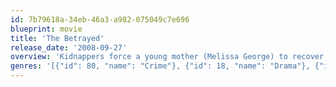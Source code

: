 ```yaml
---
id: 7b79618a-34eb-46a3-a982-075049c7e696
blueprint: movie
title: 'The Betrayed'
release_date: '2008-09-27'
overview: 'Kidnappers force a young mother (Melissa George) to recover money stolen by her shady husband (Christian Campbell).'
genres: '[{"id": 80, "name": "Crime"}, {"id": 18, "name": "Drama"}, {"id": 9648, "name": "Mystery"}, {"id": 53, "name": "Thriller"}]'
---
```

